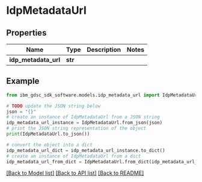 # IdpMetadataUrl


## Properties

Name | Type | Description | Notes
------------ | ------------- | ------------- | -------------
**idp_metadata_url** | **str** |  | 

## Example

```python
from ibm_gdsc_sdk_software.models.idp_metadata_url import IdpMetadataUrl

# TODO update the JSON string below
json = "{}"
# create an instance of IdpMetadataUrl from a JSON string
idp_metadata_url_instance = IdpMetadataUrl.from_json(json)
# print the JSON string representation of the object
print(IdpMetadataUrl.to_json())

# convert the object into a dict
idp_metadata_url_dict = idp_metadata_url_instance.to_dict()
# create an instance of IdpMetadataUrl from a dict
idp_metadata_url_from_dict = IdpMetadataUrl.from_dict(idp_metadata_url_dict)
```
[[Back to Model list]](../README.md#documentation-for-models) [[Back to API list]](../README.md#documentation-for-api-endpoints) [[Back to README]](../README.md)


